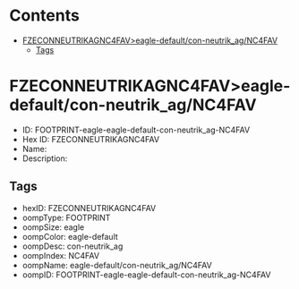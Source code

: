 



Contents
========

* [FZECONNEUTRIKAGNC4FAV>eagle-default/con-neutrik_ag/NC4FAV](#fzeconneutrikagnc4faveagle-defaultcon-neutrik_agnc4fav)
	* [Tags](#tags)

# FZECONNEUTRIKAGNC4FAV>eagle-default/con-neutrik_ag/NC4FAV

- ID: FOOTPRINT-eagle-eagle-default-con-neutrik_ag-NC4FAV
- Hex ID: FZECONNEUTRIKAGNC4FAV
- Name: 
- Description: 

## Tags

- hexID: FZECONNEUTRIKAGNC4FAV
- oompType: FOOTPRINT
- oompSize: eagle
- oompColor: eagle-default
- oompDesc: con-neutrik_ag
- oompIndex: NC4FAV
- oompName: eagle-default/con-neutrik_ag/NC4FAV
- oompID: FOOTPRINT-eagle-eagle-default-con-neutrik_ag-NC4FAV
